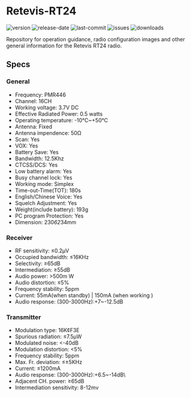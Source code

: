 # Retevis-RT24

![version](https://img.shields.io/github/v/release/SamuelNetherway460/Retevis-RT24?sort=semver)
![release-date](https://img.shields.io/github/release-date/SamuelNetherway460/Retevis-RT24)
![last-commit](https://img.shields.io/github/last-commit/SamuelNetherway460/Retevis-RT24)
![issues](https://img.shields.io/github/issues/SamuelNetherway460/Retevis-RT24)
![downloads](https://img.shields.io/github/downloads/SamuelNetherway460/Retevis-RT24/total)

Repository for operation guidance, radio configuration images and other general information for the Retevis RT24 radio.

## Specs

### General
- Frequency: PMR446
- Channel: 16CH
- Working voltage: 3.7V DC
- Effective Radiated Power: 0.5 watts
- Operating temperature: -10℃~+50℃
- Antenna: Fixed
- Antenna impendence: 50Ω
- Scan: Yes
- VOX: Yes
- Battery Save: Yes
- Bandwidth: 12.5Khz
- CTCSS/DCS: Yes
- Low battery alarm: Yes
- Busy channel lock: Yes
- Working mode: Simplex
- Time-out-Time(TOT): 180s
- English/Chinese Voice: Yes
- Squelch Adjustment: Yes
- Weight(include battery): 193g
- PC program Protection: Yes
- Dimension: 230*62*34mm

### Receiver
- RF sensitivity: ≤0.2μV
- Occupied bandwidth: ≤16KHz
- Selectivity: ≥65dB
- Intermediation: ≥55dB
- Audio power: >500m W
- Audio distortion: ≤5%
- Frequency stability: 5ppm
- Current: 55mA(when standby) | 150mA (when working )
- Audio response: (300-3000Hz):+7~-12.5dB

### Transmitter
- Modulation type: 16K¢F3E
- Spurious radiation: ≤7.5μW
- Modulated noise: <-40dB
- Modulation distortion: <5%
- Frequency stability: 5ppm
- Max. Fr. deviation: ≤±5KHz
- Current: ≤1200mA
- Audio response: (300-3000Hz):+6.5~-14dB\
- Adjacent CH. power: ≥65dB
- Intermediation sensitivity: 8-12mv
